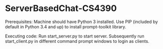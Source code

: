 # ServerBasedChat-CS4390

Prerequisites:
Machine should have Python 3 installed.
Use PIP (included by default in Python 3.4 and up) to install prompt-toolkit library.

Executing code:
Run start_server.py to start server. 
Subsequently run start_client.py in different command prompt windows to login as clients. 

